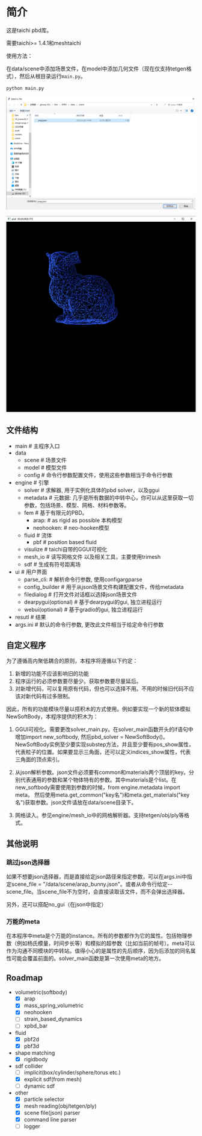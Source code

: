 # 简介

这是taichi pbd库。

需要taichi>= 1.4.1和meshtaichi

使用方法：

在data/scene中添加场景文件，在model中添加几何文件（现在仅支持tetgen格式），然后从根目录运行`main.py`。

```python
python main.py
```

![select](doc/img/select.png)

![demo](doc/img/demo.png)


## 文件结构

- main # 主程序入口
- data
  - scene # 场景文件
  - model # 模型文件
  - config # 命令行参数配置文件，使用这些参数相当于命令行参数
- engine # 引擎
  - solver # 求解器, 用于实例化具体的pbd solver，以及ggui
  - metadata # 元数据: 几乎是所有数据的中转中心，你可以从这里获取一切参数，包括场景、模型、网格、材料参数等。
  - fem # 基于有限元的PBD。
    - arap: # as rigid as possible 本构模型
    - neohooken: # neo-hooken模型
  - fluid # 流体
    - pbf # position based fluid
  - visulize # taichi自带的GGUI可视化
  - mesh_io # 读写网格文件 以及相关工具，主要使用trimesh
  - sdf # 生成有符号距离场
- ui # 用户界面
  - parse_cli: # 解析命令行参数, 使用configargparse
  - config_builder # 用于从json场景文件构建配置文件，传给metadata
  - filedialog # 打开文件对话框以选择json场景文件
  - dearpygui(optional) # 基于dearpygui的gui, 独立进程运行
  - webui(optional) # 基于gradio的gui, 独立进程运行
- resutl # 结果
- args.ini # 默认的命令行参数, 更改此文件相当于给定命令行参数


## 自定义程序

为了遵循高内聚低耦合的原则，本程序将遵循以下约定：
1. 新增的功能不应该影响旧的功能
2. 程序运行的必须参数要尽量少。获取参数要尽量延后。
3. 对新增代码，可以复用原有代码，但也可以选择不用。不用的时候旧代码不应该对新代码有过多限制。


因此，所有的功能模块尽量以搭积木的方式使用。例如要实现一个新的软体模拟NewSoftBody，本程序提供的积木为：
1. GGUI可视化。需要更改solver_main.py。在solver_main函数开头的if语句中增加import new_softbody, 然后pbd_solver = NewSoftBody()。NewSoftBody实例至少要实现substep方法，并且至少要有pos_show属性，代表粒子的位置。如果要显示三角面，还可以定义indices_show属性，代表三角面的顶点索引。

2. 从json解析参数。json文件必须要有common和materials两个顶层的key。分别代表通用的参数和某个物体特有的参数。其中materials是个list。在new_softbody需要使用到参数的时候，from engine.metadata import meta。 然后使用meta.get_common("key名")和meta.get_materials("key名")获取参数。json文件请放在data/scene目录下。

3. 网格读入。参见engine/mesh_io中的网格解析器。支持tetgen/obj/ply等格式。

## 其他说明
### 跳过json选择器
如果不想要json选择器，而是直接给定json路径来指定参数，可以在args.ini中指定scene_file = "/data/scene/arap_bunny.json"。或者从命令行给定--scene_file。当scene_file不为空时，会直接读取该文件，而不会弹出选择器。

另外，还可以搭配no_gui（在json中指定）

### 万能的meta

在本程序中meta是个万能的instance。所有的参数都作为它的属性。包括物理参数（例如杨氏模量，时间步长等）和模拟的超参数（比如当前的帧号）。meta可以作为沟通不同模块的中转站。值得小心的是属性的先后顺序，因为后添加的同名属性可能会覆盖前面的。solver_main函数是第一次使用meta的地方。


## Roadmap

- volumetric(softbody)
  - [x]  arap
  - [x] mass_spring_volumetric
  - [x] neohooken
  - [ ] strain_based_dynamics
  - [ ] xpbd_bar
- fluid
  - [x] pbf2d
  - [x] pbf3d
- shape matching
  - [x] rigidbody
- sdf collider
  - [ ] implicit(box/cylinder/sphere/torus etc.)
  - [x] explicit sdf(from mesh)
  - [ ] dynamic sdf
- other
  - [x] particle selector
  - [x] mesh reading(obj/tetgen/ply)
  - [x] scene file(json) parser
  - [x] command line parser 
  - [ ] logger
